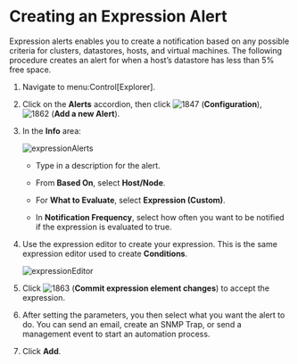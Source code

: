 # Creating an Expression Alert

Expression alerts enables you to create a notification based on any
possible criteria for clusters, datastores, hosts, and virtual machines.
The following procedure creates an alert for when a host’s datastore has
less than 5% free space.

1.  Navigate to menu:Control\[Explorer\].

2.  Click on the **Alerts** accordion, then click ![1847](1847.png)
    (**Configuration**), ![1862](1862.png) (**Add a new Alert**).

3.  In the **Info** area:
    
    ![expressionAlerts](expressionAlerts.png)
    
      - Type in a description for the alert.
    
      - From **Based On**, select **Host/Node**.
    
      - For **What to Evaluate**, select **Expression (Custom)**.
    
      - In **Notification Frequency**, select how often you want to be
        notified if the expression is evaluated to true.

4.  Use the expression editor to create your expression. This is the
    same expression editor used to create **Conditions**.
    
    ![expressionEditor](expressionEditor.png)

5.  Click ![1863](1863.png) (**Commit expression element changes**) to
    accept the expression.

6.  After setting the parameters, you then select what you want the
    alert to do. You can send an email, create an SNMP Trap, or send a
    management event to start an automation process.

7.  Click **Add**.
